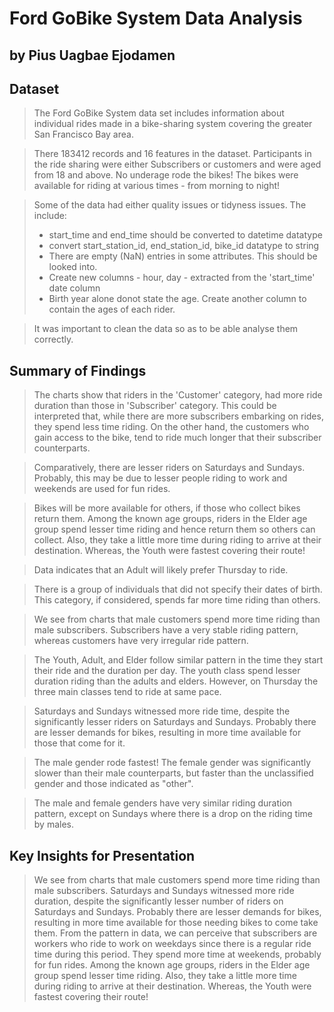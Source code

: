 # Ford GoBike System Data Analysis
## by Pius Uagbae Ejodamen


## Dataset

> The Ford GoBike System data set includes information about individual rides made in a bike-sharing system covering the greater San Francisco Bay area.

> There 183412 records and 16 features in the dataset. Participants in the ride sharing were either Subscribers or customers and were aged from 18 and above. No underage rode the bikes! The bikes were available for riding at various times - from morning to night!

> Some of the data had either quality issues or tidyness issues. The include: 
> - start_time and end_time should be converted to datetime datatype
> - convert start_station_id, end_station_id, bike_id datatype to string
> - There are empty (NaN) entries in some attributes. This should be looked into.
> - Create new columns - hour, day - extracted from the 'start_time' date column
> - Birth year alone donot state the age. Create another column to contain the ages of each rider.

> It was important to clean the data so as to be able analyse them correctly.

## Summary of Findings

> The charts show that riders in the 'Customer' category, had more ride duration than those in 'Subscriber' category. This could be interpreted that, while there are more subscribers embarking on rides, they spend less time riding. On the other hand, the customers who gain access to the bike, tend to ride much longer that their subscriber counterparts.

> Comparatively, there are lesser riders on Saturdays and Sundays. Probably, this may be due to lesser people riding to work and weekends are used for fun rides.

> Bikes will be more available for others, if those who collect bikes return them. Among the known age groups, riders in the Elder age group spend lesser time riding and hence return them so others can collect.  Also, they take a little more time during riding to arrive at their destination. Whereas, the Youth were fastest covering their route!

> Data indicates that an Adult will likely prefer Thursday to ride.

> There is a group of individuals that did not specify their dates of birth. This category, if considered, spends far more time riding than others.

> We see from charts that male customers spend more time riding than male subscribers. 
> Subscribers have a very stable riding pattern, whereas customers have very irregular ride pattern. 

> The Youth, Adult, and Elder follow similar pattern in the time they start their ride and the duration per day. The youth class spend lesser duration riding than the adults and elders. However, on Thursday the three main classes tend to ride at same pace.

> Saturdays and Sundays witnessed more ride time, despite the significantly lesser riders on Saturdays and Sundays. Probably there are lesser demands for bikes, resulting in more time available for those that come for it.

> The male gender rode fastest! The female gender was significantly slower than their male counterparts, but faster than the unclassified gender and those indicated as "other".

> The male and female genders have very similar riding duration pattern, except on Sundays where there is a drop on the riding time by males.


## Key Insights for Presentation

> We see from charts that male customers spend more time riding than male subscribers. 
> Saturdays and Sundays witnessed more ride duration, despite the significantly lesser number of riders on Saturdays and Sundays. Probably there are lesser demands for bikes, resulting in more time available for those needing bikes to come take them.
> From the pattern in data, we can perceive that subscribers are workers who ride to work on weekdays since there is a regular ride time during this period. They spend more time at weekends, probably for fun rides.
> Among the known age groups, riders in the Elder age group spend lesser time riding.  Also, they take a little more time during riding to arrive at their destination. Whereas, the Youth were fastest covering their route!